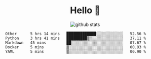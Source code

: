 <h1 align="center">Hello 👋 </h3>

<p align="center">
  <img src="https://github-readme-stats.vercel.app/api?username=syeehyn&hide=stars,prs,issues,contribs&count_private=true&hide_title=true" alt="github stats" />
</p>

<!--START_SECTION:waka-->
```text
Other      5 hrs 14 mins   █████████████░░░░░░░░░░░░   52.56 % 
Python     3 hrs 41 mins   █████████▒░░░░░░░░░░░░░░░   37.11 % 
Markdown   45 mins         ██░░░░░░░░░░░░░░░░░░░░░░░   07.67 % 
Docker     5 mins          ▒░░░░░░░░░░░░░░░░░░░░░░░░   00.93 % 
YAML       5 mins          ▒░░░░░░░░░░░░░░░░░░░░░░░░   00.90 % 
```
<!--END_SECTION:waka-->
